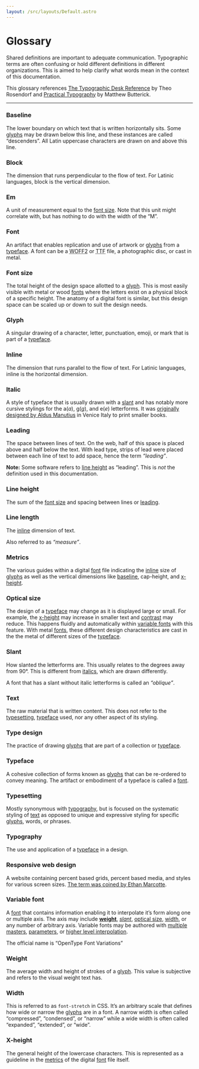 ```yaml
---
layout: /src/layouts/Default.astro
---
```


# Glossary

Shared definitions are important to adequate communication. Typographic terms are often confusing or hold different definitions in different organizations. This is aimed to help clarify what words mean in the context of this documentation.

This glossary references [The Typographic Desk Reference](https://typedeskref.com/) by Theo Rosendorf and [Practical Typography](https://practicaltypography.com/) by Matthew Butterick.

---

### Baseline

The lower boundary on which text that is written horizontally sits. Some [glyphs](#glyph) may be drawn below this line, and these instances are called “descenders”. All Latin uppercase characters are drawn on and above this line.

### Block

The dimension that runs perpendicular to the flow of text. For Latinic languages, block is the vertical dimension.

### Em

A unit of measurement equal to the [font size](#font-size). Note that this unit might correlate with, but has nothing to do with the width of the “M”.

### Font

An artifact that enables replication and use of artwork or [glyphs](#glyph) from a [typeface](#typeface). A font can be a <abbr title="Web Open Font Format 2">WOFF2</abbr> or <abbr title="True Type Font">TTF</abbr> file, a photographic disc, or cast in metal.

### Font size

The total height of the design space allotted to a [glyph](#glyph). This is most easily visible with metal or wood [fonts](#font) where the letters exist on a physical block of a specific height. The anatomy of a digital font is similar, but this design space can be scaled up or down to suit the design needs.

### Glyph

A singular drawing of a character, letter, punctuation, emoji, or mark that is part of a [typeface](#typeface).

### Inline

The dimension that runs parallel to the flow of text. For Latinic languages, inline is the horizontal dimension.

### Italic

A style of typeface that is usually drawn with a [slant](#slant) and has notably more cursive stylings for the a(_a_), g(_g_), and e(_e_) letterforms. It was [originally designed by Aldus Manutius](https://books.google.com/books?id=6sidSDlif48C&pg=PA287#v=onepage&q&f=false) in Venice Italy to print smaller books.

### Leading

The space between lines of text. On the web, half of this space is placed above and half below the text. With lead type, strips of lead were placed between each line of text to add space, hence the term _“leading”_. 

**Note:** Some software refers to [line height](#line-height) as “leading”. This is _not_ the definition used in this documentation.

### Line height

The sum of the [font size](#font-size) and spacing between lines or [leading](#leading).

### Line length

The [inline](#inline) dimension of text.

Also referred to as _“measure”_.

### Metrics

The various guides within a digital [font](#font) file indicating the [inline](#inline) size of [glyphs](#glyph) as well as the vertical dimensions like [baseline](#baseline), cap-height, and [x-height](#x-height).

### Optical size

The design of a [typeface](#typeface) may change as it is displayed large or small. For example, the [x-height](#x-height) may increase in smaller text and [contrast](#contrast) may reduce. This happens fluidly and automatically within [variable fonts](#variable-font) with this feature. With metal [fonts](#font), these different design characteristics are cast in the the metal of different sizes of the [typeface](#typeface).

### Slant

How slanted the letterforms are. This usually relates to the degrees away from 90°. This is different from [italics](#italic), which are drawn differently.

A font that has a slant without italic letterforms is called an _“oblique”_.

### Text

The raw material that is written content. This does not refer to the [typesetting](#typesetting), [typeface](#typeface) used, nor any other aspect of its styling.

### Type design

The practice of drawing [glyphs](#glyph) that are part of a collection or [typeface](#typeface).

### Typeface

A cohesive collection of forms known as [glyphs](#glyph) that can be re-ordered to convey meaning. The artifact or embodiment of a typeface is called a [font](#font).

### Typesetting

Mostly synonymous with [typography](#typography), but is focused on the systematic styling of [text](#text) as opposed to unique and expressive styling for specific [glyphs](#glyph), words, or phrases.

### Typography

The use and application of a [typeface](#typeface) in a design.

### Responsive web design

A website containing percent based grids, percent based media, and styles for various screen sizes. [The term was coined by Ethan Marcotte](https://alistapart.com/article/responsive-web-design/).

### Variable font

A [font](#font) that contains information enabling it to interpolate it’s form along one or multiple axis. The axis may include [**weight**](#weight), [_slant_](#oblique), [optical size](#optical-size), [width](#width), or any number of arbitrary axis. Variable fonts may be authored with [multiple masters](https://glyphsapp.com/learn/multiple-masters-part-1-setting-up-masters), [parameters](https://material.io/blog/roboto-flex), or [higher level interpolation](https://www.underware.nl/case-studies/hoi/).

The official name is “OpenType Font Variations”

### Weight

The average width and height of strokes of a [glyph](#glyph). This value is subjective and refers to the visual weight text has.

### Width

This is referred to as `font-stretch` in CSS. It’s an arbitrary scale that defines how wide or narrow the [glyphs](#glyph) are in a font. A narrow width is often called “compressed”, “condensed”, or “narrow” while a wide width is often called “expanded”, “extended”, or “wide”.

### X-height

The general height of the lowercase characters. This is represented as a guideline in the [metrics](#metrics) of the digital [font](#font) file itself.